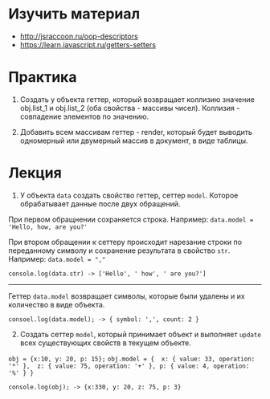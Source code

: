 # Изучить материал
  * http://jsraccoon.ru/oop-descriptors
  * https://learn.javascript.ru/getters-setters
  
# Практика

1)  Создать у объекта геттер, который возвращает коллизию значение obj.list_1 и obj.list_2 (оба свойства - массивы чисел).
Коллизия - совпадение элементов по значению.

2) Добавить всем массивам геттер - render, который будет выводить одномерный или двумерный массив в документ, в виде таблицы.

# Лекция

1) У объекта `data` создать свойство геттер, сеттер `model`. Которое обрабатывает данные после двух обращений.

При первом обращнении сохраняется строка.
Например: `data.model = 'Hello, how, are you?'`

При втором обращении к сеттеру происходит нарезание строки по переданному символу и сохранение результата в свойство `str`.
Например: `data.model = ","`

`console.log(data.str) -> ['Hello', ' how', ' are you?']`

-------------------------------

Геттер `data.model` возвращает символы, которые были удалены и их количество в виде объекта.

`consoel.log(data.model); -> { symbol: ',', count: 2 }`

2) Создать сеттер `model`, который принимает объект и выполняет `update` всех существующих свойств в текущем объекте.

`obj = {x:10, y: 20, p: 15};`
  `obj.model = { 
      x: { value: 33, operation: '*' }, 
      z: { value: 75, operation: '+' },
      p: { value: 4, operation: '%' }
  }`


`console.log(obj); -> {x:330, y: 20, z: 75, p: 3}`

